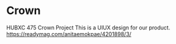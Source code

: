 # Crown
HUBXC 475 Crown Project
This is a UIUX design for our product.
https://readymag.com/anitaemokpae/4201898/3/
